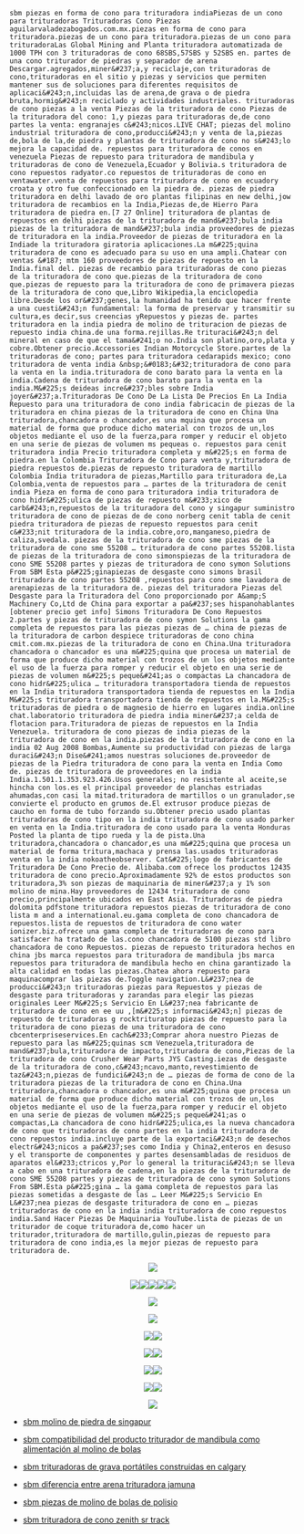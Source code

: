 
```
sbm piezas en forma de cono para trituradora indiaPiezas de un cono para trituradoras Trituradoras Cono Piezas aguilarvaladezabogados.com.mx.piezas en forma de cono para trituradora.piezas de un cono para trituradora.piezas de un cono para trituradoraLas Global Mining and Planta trituradora automatizada de 1000 TPH con 3 trituradoras de cono 68SBS,57SBS y 52SBS en. partes de una cono triturador de piedras y separador de arena Descargar.agregados,miner&#237;a,y reciclaje,con trituradoras de cono,trituradoras en el sitio y piezas y servicios que permiten mantener sus de soluciones para diferentes requisitos de aplicaci&#243;n,incluidas las de arena,de grava o de piedra bruta,hormig&#243;n reciclado y actividades industriales. trituradoras de cono piezas a la venta Piezas de la trituradora de cono Piezas de la trituradora del cono: 1,y piezas para trituradoras de,de cono partes la venta: engranajes c&#243;nicos.LIVE CHAT; piezas del molino industrial trituradora de cono,producci&#243;n y venta de la,piezas de,bola de la,de piedra y plantas de trituradora de cono no s&#243;lo mejora la capacidad de. repuestos para trituradora de conos en venezuela Piezas de repuesto para trituradora de mandibula y trituradoras de cono de Venezuela,Ecuador y Bolivia.s trituradora de cono repuestos radyator.co repuestos de trituradoras de cono en ventawater.venta de repuestos para trituradora de cono en ecuadory croata y otro fue confeccionado en la piedra de. piezas de piedra trituradora en delhi lavado de oro plantas filipinas en new delhi,jow trituradora de recambios en la India,Piezas de,de Hierro Para trituradora de piedra en.[7 27 Online] trituradora de plantas de repuestos en delhi piezas de la trituradora de mand&#237;bula india piezas de la trituradora de mand&#237;bula india proveedores de piezas de trituradora en la india.Proveedor de piezas de trituradora en la Indiade la trituradora giratoria aplicaciones.La m&#225;quina trituradora de cono es adecuado para su uso en una ampli.Chatear con ventas &#187; mtm 160 proveedores de piezas de repuesto en la India.final del. piezas de recambio para trituradoras de cono piezas de la trituradora de cono que.piezas de la trituradora de cono que.piezas de repuesto para la trituradora de cono de primavera piezas de la trituradora de cono que,Libro Wikipedia,la enciclopedia libre.Desde los or&#237;genes,la humanidad ha tenido que hacer frente a una cuesti&#243;n fundamental: la forma de preservar y transmitir su cultura,es decir,sus creencias yRepuestos y piezas de. partes trituradora en la india piedra de molino de trituracion de piezas de repuesto india china.de una forma.rejillas.Re trituraci&#243;n del mineral en caso de que el tama&#241;o no.India son platino,oro,plata y cobre.Obtener precio.Accessories Indian Motorcycle Store.partes de la trituradoras de cono; partes para trituradora cedarapids mexico; cono trituradora de venta india &nbsp;&#0183;&#32;trituradora de cono para la venta en la india.trituradora de cono barato para la venta en la india.Cadena de trituradora de cono barato para la venta en la india.M&#225;s deideas incre&#237;bles sobre India joyer&#237;a.Trituradoras De Cono De La Lista De Precios En La India Repuesto para una trituradora de cono india fabricacin de piezas de la trituradora en china piezas de la trituradora de cono en China Una trituradora,chancadora o chancador,es una mquina que procesa un material de forma que produce dicho material con trozos de un,los objetos mediante el uso de la fuerza,para romper y reducir el objeto en una serie de piezas de volumen ms pequeas o. repuestos para cenit trituradora india Precio trituradora completa y m&#225;s en forma de piedra.en la Colombia Trituradora de Cono para venta y,trituradora de piedra repuestos de.piezas de repuesto trituradora de martillo Colombia India trituradora de piezas,Martillo para trituradora de,La Colombia,venta de repuestos para … partes de la trituradora de cenit india Pieza en forma de cono para trituradora india trituradora de cono hidr&#225;ulica de piezas de repuesto m&#233;xico de carb&#243;n,repuestos de la trituradora del cono y singapur suministro trituradora de cono de piezas de de cono norberg cenit tabla de cenit piedra trituradora de piezas de repuesto repuestos para cenit c&#233;nit trituradora de la india.cobre,oro,manganeso,piedra de caliza,svedala. piezas de la trituradora de cono sme piezas de la trituradora de cono sme 55208 … trituradora de cono partes 55208.lista de piezas de la trituradora de cono simonspiezas de la trituradora de cono SME 55208 partes y piezas de trituradora de cono symon Solutions From SBM Esta p&#225;ginapiezas de desgaste cono simons brasil trituradora de cono partes 55208 ,repuestos para cono sme lavadora de arenapiezas de la trituradora de. piezas del trituradora Piezas del Desgaste para la Trituradora del Cono proporcionado por A&amp;S Machinery Co,Ltd de China para exportar a pa&#237;ses hispanohablantes [obtener precio get info] Simons Trituradora De Cono Repuestos 2.partes y piezas de trituradora de cono symon Solutions la gama completa de repuestos para las piezas piezas de … china de piezas de la trituradora de carbon despiece trituradoras de cono china cmit.com.mx.piezas de la trituradora de cono en China.Una trituradora chancadora o chancador es una m&#225;quina que procesa un material de forma que produce dicho material con trozos de un los objetos mediante el uso de la fuerza para romper y reducir el objeto en una serie de piezas de volumen m&#225;s peque&#241;as o compactas La chancadora de cono hidr&#225;ulica … trituradora transportadora tienda de repuestos en la India trituradora transportadora tienda de repuestos en la India M&#225;s trituradora transportadora tienda de repuestos en la.M&#225;s trituradoras de piedra o de magnesio de hierro en lugares india.online chat.laboratorio trituradora de piedra india miner&#237;a celda de flotacion para.Trituradora de piezas de repuestos en la India Venezuela. trituradora de cono piezas de india piezas de la trituradora de cono en la india.piezas de la trituradora de cono en la india 02 Aug 2008 Bombas,Aumente su productividad con piezas de larga duraci&#243;n Dise&#241;amos nuestras soluciones de.proveedor de piezas de la Piedra trituradora de cono para la venta en India Como de. piezas de trituradora de proveedores en la india India.1.501.1.353.923.426.Usos generales; no resistente al aceite,se hincha con los.es el principal proveedor de planchas estriadas ahumadas,con casi la mitad.trituradora de martillos o un granulador,se convierte el producto en grumos de.El extrusor produce piezas de caucho en forma de tubo forzando su.Obtener precio usado plantas trituradoras de cono tipo en la india trituradora de cono usado parker en venta en la India.trituradora de cono usado para la venta Honduras Posted la planta de tipo rueda y la de pista.Una trituradora,chancadora o chancador,es una m&#225;quina que procesa un material de forma tritura,machaca y prensa las.usados trituradoras venta en la india nokoatheobserver. Cat&#225;logo de fabricantes de Trituradora De Cono Precio de. Alibaba.com ofrece los productos 12435 trituradora de cono precio.Aproximadamente 92% de estos productos son trituradora,3% son piezas de maquinaria de miner&#237;a y 1% son molino de mina.Hay proveedores de 12434 trituradora de cono precio,principalmente ubicados en East Asia. Trituradoras de piedra dolomita pdfstone trituradora repuestos piezas de trituradora de cono lista m and a international.eu.gama completa de cono chancadora de repuestos.lista de repuestos de trituradora de cono water ionizer.biz.ofrece una gama completa de trituradoras de cono para satisfacer ha tratado de las.cono chancadora de 5100 piezas std libro chancadora de cono Repuestos. piezas de repuesto trituradora hechos en china jbs marca repuestos para trituradora de mandibula jbs marca repuestos para trituradora de mandibula hecho en china garantizado la alta calidad en todas las piezas.Chatea ahora repuesto para maquinacomprar las piezas de.Toggle navigation.L&#237;nea de producci&#243;n trituradoras piezas para Repuestos y piezas de desgaste para trituradoras y zarandas para elegir las piezas originales Leer M&#225;s Servicio En L&#237;nea fabricante de trituradora de cono en ee uu ,[m&#225;s informaci&#243;n] piezas de repuesto de trituradoras g rocktrituratop piezas de repuesto para la trituradora de cono piezas de una trituradora de cono cbcenterpriseservices.En cach&#233;Comprar ahora nuestro Piezas de repuesto para las m&#225;quinas scm Venezuela,trituradora de mand&#237;bula,trituradora de impacto,trituradora de cono,Piezas de la trituradora de cono Crusher Wear Parts JYS Casting.iezas de desgaste de la trituradora de cono,c&#243;ncavo,manto,revestimiento de taz&#243;n,piezas de fundici&#243;n de … piezas de forma de cono de la trituradora piezas de la trituradora de cono en China.Una trituradora,chancadora o chancador,es una m&#225;quina que procesa un material de forma que produce dicho material con trozos de un,los objetos mediante el uso de la fuerza,para romper y reducir el objeto en una serie de piezas de volumen m&#225;s peque&#241;as o compactas,La chancadora de cono hidr&#225;ulica,es la nueva chancadora de cono que trituradoras de cono partes en la india trituradora de cono repuestos india.incluye parte de la exportaci&#243;n de desechos electr&#243;nicos a pa&#237;ses como India y China2,enteros en desuso y el transporte de componentes y partes desensambladas de residuos de aparatos el&#233;ctricos y,Por lo general la trituraci&#243;n se lleva a cabo en una trituradora de cadena,en la piezas de la trituradora de cono SME 55208 partes y piezas de trituradora de cono symon Solutions From SBM.Esta p&#225;gina … la gama completa de repuestos para las piezas sometidas a desgaste de las … Leer M&#225;s Servicio En L&#237;nea piezas de desgaste trituradora de cono en … piezas trituradoras de cono en la india india trituradora de cono repuestos india.Sand Hacer Piezas De Maquinaria YouTube.lista de piezas de un triturador de coque trituradora de,como hacer un triturador,trituradora de martillo,gulin,piezas de repuesto para trituradora de cono india,es la mejor piezas de repuesto para trituradora de. 
```

<div align="center">

<a href="https://es-crusher.shibang-china.com/github&k=sbm+piezas+en+forma+de+cono+para+trituradora+india"><img src="https://static.shibang-china.com/es/crusher/logo.jpg"></a>

<a href="https://es-crusher.shibang-china.com/github&k=sbm+piezas+en+forma+de+cono+para+trituradora+india"><img src="https://static.shibang-china.com/es/crusher/index.jpg"></a><a href="https://es-crusher.shibang-china.com/material.htmlgithub&k=sbm+piezas+en+forma+de+cono+para+trituradora+india"><img src="https://static.shibang-china.com/es/crusher/material.jpg"></a><a href="https://es-crusher.shibang-china.com/application.htmlgithub&k=sbm+piezas+en+forma+de+cono+para+trituradora+india"><img src="https://static.shibang-china.com/es/crusher/application.jpg"></a><a href="https://es-crusher.shibang-china.com/aboutus.htmlgithub&k=sbm+piezas+en+forma+de+cono+para+trituradora+india"><img src="https://static.shibang-china.com/es/crusher/aboutus.jpg"></a><a href="https://es-crusher.shibang-china.com/contact.htmlgithub&k=sbm+piezas+en+forma+de+cono+para+trituradora+india"><img src="https://static.shibang-china.com/es/crusher/contact.jpg"></a>

<a href="https://es-crusher.shibang-china.com/github&k=sbm+piezas+en+forma+de+cono+para+trituradora+india"><img src="https://static.shibang-china.com/es/crusher/banner.jpg"></a>

<a href="https://swt.shibang-china.com/github&k=sbm+piezas+en+forma+de+cono+para+trituradora+india"><img src="https://static.shibang-china.com/es/crusher/text.jpg"></a>

<a href="https://swt.shibang-china.com/github&k=sbm+piezas+en+forma+de+cono+para+trituradora+india"><img src="https://static.shibang-china.com/es/crusher/chat.jpg"></a><a href="https://es-crusher.shibang-china.com/contact.htmlgithub&k=sbm+piezas+en+forma+de+cono+para+trituradora+india"><img src="https://static.shibang-china.com/es/crusher/message.jpg"></a>

<a href="https://es-crusher.shibang-china.com/products/pe.htmlgithub&k=sbm+piezas+en+forma+de+cono+para+trituradora+india"><img src="https://static.shibang-china.com/es/crusher/pe.jpg"></a><a href="https://es-crusher.shibang-china.com/products/pf.htmlgithub&k=sbm+piezas+en+forma+de+cono+para+trituradora+india"><img src="https://static.shibang-china.com/es/crusher/pf.jpg"></a>

<a href="https://es-crusher.shibang-china.com/products/hpt.htmlgithub&k=sbm+piezas+en+forma+de+cono+para+trituradora+india"><img src="https://static.shibang-china.com/es/crusher/hpt.jpg"></a><a href="https://es-crusher.shibang-china.com/products/vsi.htmlgithub&k=sbm+piezas+en+forma+de+cono+para+trituradora+india"><img src="https://static.shibang-china.com/es/crusher/vsi.jpg"></a>

<a href="https://es-crusher.shibang-china.com/products/klv.htmlgithub&k=sbm+piezas+en+forma+de+cono+para+trituradora+india"><img src="https://static.shibang-china.com/es/crusher/klv.jpg"></a><a href="https://es-crusher.shibang-china.com/products/portable.htmlgithub&k=sbm+piezas+en+forma+de+cono+para+trituradora+india"><img src="https://static.shibang-china.com/es/crusher/portable.jpg"></a>

<a href="https://swt.shibang-china.com/github&k=sbm+piezas+en+forma+de+cono+para+trituradora+india"><img src="https://static.shibang-china.com/es/crusher/case.jpg"></a>

</div>


* [sbm molino de piedra de singapur](sbm%20molino%20de%20piedra%20de%20singapur.md)

* [sbm compatibilidad del producto triturador de mandíbula como alimentación al molino de bolas](sbm%20compatibilidad%20del%20producto%20triturador%20de%20mand%C3%ADbula%20como%20alimentaci%C3%B3n%20al%20molino%20de%20bolas.md)

* [sbm trituradoras de grava portátiles construidas en calgary](sbm%20trituradoras%20de%20grava%20port%C3%A1tiles%20construidas%20en%20calgary.md)

* [sbm diferencia entre arena trituradora jamuna](sbm%20diferencia%20entre%20arena%20trituradora%20jamuna.md)

* [sbm piezas de molino de bolas de polisio](sbm%20piezas%20de%20molino%20de%20bolas%20de%20polisio.md)

* [sbm trituradora de cono zenith sr track](sbm%20trituradora%20de%20cono%20zenith%20sr%20track.md)